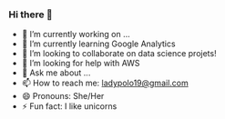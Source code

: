 ### Hi there 👋

<!--
**ladypolo19/ladypolo19** is a ✨ _special_ ✨ repository because its `README.md` (this file) appears on your GitHub profile.

Here are some ideas to get you started:
-->

- 🔭 I’m currently working on ...
- 🌱 I’m currently learning Google Analytics
- 👯 I’m looking to collaborate on data science projets!
- 🤔 I’m looking for help with AWS
- 💬 Ask me about ...
- 📫 How to reach me: ladypolo19@gmail.com
- 😄 Pronouns: She/Her
- ⚡ Fun fact: I like unicorns

